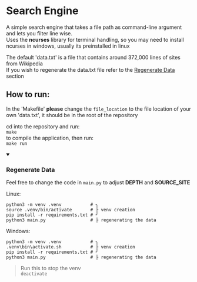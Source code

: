 # Search Engine

A simple search engine that takes a file path as command-line argument and lets you filter line wise.\
Uses the **ncurses** library for terminal handling, so you may need to install ncurses in windows, usually its preinstalled in linux


The default 'data.txt' is a file that contains around 372,000 lines of sites from Wikipedia\
If you wish to regenerate the data.txt file refer to the [Regenerate Data](#regen_data) section

## How to run:

In the 'Makefile' **please** change the `file_location` to the file location of your own 'data.txt', it should be in the root of the repository

cd into the repository and run: \
`make`\
to compile the application, then run: \
`make run`

<details open> 
<summary>
  <a name="regen_data">
  <h3>Regenerate Data</h3>
  </a>
</summary>

Feel free to change the code in `main.py` to adjust **DEPTH** and **SOURCE_SITE**

Linux:
```
python3 -m venv .venv           # ╮
source .venv/bin/activate       # ├ venv creation  
pip install -r requirements.txt # ╯
python3 main.py                 # ├ regenerating the data
```
Windows:
```
python3 -m venv .venv           # ╮
.venv\bin\activate.sh           # ├ venv creation  
pip install -r requirements.txt # ╯
python3 main.py                 # ├ regenerating the data
```


> Run this to stop the venv\
> ```deactivate```
</details>
